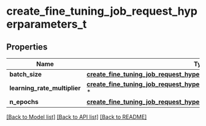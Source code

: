# create_fine_tuning_job_request_hyperparameters_t

## Properties
Name | Type | Description | Notes
------------ | ------------- | ------------- | -------------
**batch_size** | [**create_fine_tuning_job_request_hyperparameters_batch_size_t**](create_fine_tuning_job_request_hyperparameters_batch_size.md) \* |  | [optional] 
**learning_rate_multiplier** | [**create_fine_tuning_job_request_hyperparameters_learning_rate_multiplier_t**](create_fine_tuning_job_request_hyperparameters_learning_rate_multiplier.md) \* |  | [optional] 
**n_epochs** | [**create_fine_tuning_job_request_hyperparameters_n_epochs_t**](create_fine_tuning_job_request_hyperparameters_n_epochs.md) \* |  | [optional] 

[[Back to Model list]](../README.md#documentation-for-models) [[Back to API list]](../README.md#documentation-for-api-endpoints) [[Back to README]](../README.md)


